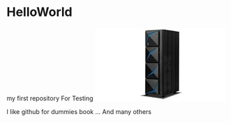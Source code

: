 # HelloWorld
my first repository
For Testing
![test](downloads.jpg)

I like github for dummies book ...
And many others
